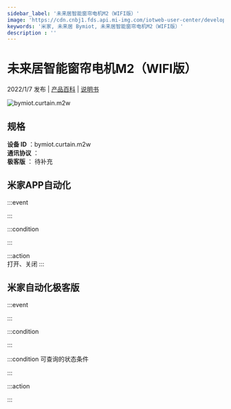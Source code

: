 ```yaml
---
sidebar_label: '未来居智能窗帘电机M2（WIFI版）'
image: 'https://cdn.cnbj1.fds.api.mi-img.com/iotweb-user-center/developer_1678870954133aL3W3bxZ.png?GalaxyAccessKeyId=AKVGLQWBOVIRQ3XLEW&Expires=9223372036854775807&Signature=KD4kwgBqQFbyIhDlOkSOPCzhGz4='
keywords: '米家, 未来居 Bymiot, 未来居智能窗帘电机M2（WIFI版）'
description : ''
---
```

# 未来居智能窗帘电机M2（WIFI版）

2022/1/7 发布 | [产品百科](https://home.mi.com/webapp/content/baike/product/index.html?model=bymiot.curtain.m2w/) | [说明书](https://home.mi.com/views/introduction.html?model=bymiot.curtain.m2w&region=cn)

![bymiot.curtain.m2w](https://cdn.cnbj1.fds.api.mi-img.com/iotweb-user-center/developer_1678870954133aL3W3bxZ.png?GalaxyAccessKeyId=AKVGLQWBOVIRQ3XLEW&Expires=9223372036854775807&Signature=KD4kwgBqQFbyIhDlOkSOPCzhGz4=)

## 规格  
> 
**设备 ID** ：bymiot.curtain.m2w  
**通讯协议** ：  
**极客版**  ： 待补充 


## 米家APP自动化  

:::event  

:::

:::condition  

:::

:::action   
打开、关闭
:::

## 米家自动化极客版  

:::event  

:::

:::condition  

:::

:::condition 可查询的状态条件  

:::

:::action  

:::

        
